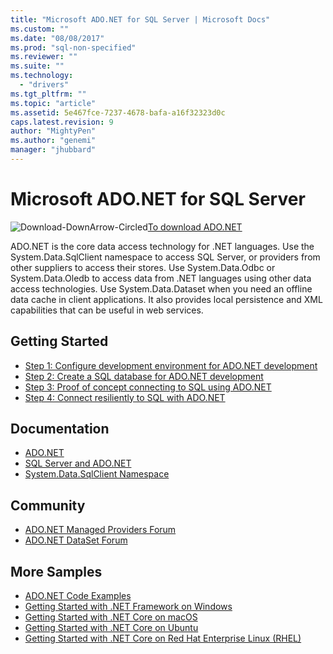 ```yaml
---
title: "Microsoft ADO.NET for SQL Server | Microsoft Docs"
ms.custom: ""
ms.date: "08/08/2017"
ms.prod: "sql-non-specified"
ms.reviewer: ""
ms.suite: ""
ms.technology: 
  - "drivers"
ms.tgt_pltfrm: ""
ms.topic: "article"
ms.assetid: 5e467fce-7237-4678-bafa-a16f32323d0c
caps.latest.revision: 9
author: "MightyPen"
ms.author: "genemi"
manager: "jhubbard"
---
```

# Microsoft ADO.NET for SQL Server

![Download-DownArrow-Circled](../../ssdt/media/download.png)[To download ADO.NET](../sql-connection-libraries.md#anchor-20-drivers-relational-access)

ADO.NET is the core data access technology for .NET languages. Use the System.Data.SqlClient namespace to access SQL Server, or providers from other suppliers to access their stores. Use System.Data.Odbc or System.Data.Oledb to access data from .NET languages using other data access technologies. Use System.Data.Dataset when you need an offline data cache in client applications. It also provides local persistence and XML capabilities that can be useful in web services.  
  
## Getting Started  
* [Step 1: Configure development environment for ADO.NET development](step-1-configure-development-environment-for-ado-net-development.md)  
* [Step 2: Create a SQL database for ADO.NET development](step-2-create-a-sql-database-for-ado-net-development.md)  
* [Step 3: Proof of concept connecting to SQL using ADO.NET](step-3-proof-of-concept-connecting-to-sql-using-ado-net.md)  
* [Step 4: Connect resiliently to SQL with ADO.NET](step-4-connect-resiliently-to-sql-with-ado-net.md)  
  
## Documentation  
* [ADO.NET](https://msdn.microsoft.com/library/e80y5yhx.aspx)  
* [SQL Server and ADO.NET](https://msdn.microsoft.com/library/kb9s9ks0.aspx)  
* [System.Data.SqlClient Namespace](https://msdn.microsoft.com/library/system.data.sqlclient.aspx)  
  
## Community  
* [ADO.NET Managed Providers Forum](http://social.msdn.microsoft.com/Forums/en-US/adodotnetdataproviders/threads/)  
* [ADO.NET DataSet Forum](http://social.msdn.microsoft.com/Forums/en-US/adodotnetdataset/threads)  
  
## More Samples  
* [ADO.NET Code Examples](https://msdn.microsoft.com/library/dw70f090.aspx)  
* [Getting Started with .NET Framework on Windows](https://www.microsoft.com/sql-server/developer-get-started/csharp/win/)
* [Getting Started with .NET Core on macOS](https://www.microsoft.com/sql-server/developer-get-started/csharp/mac/)
* [Getting Started with .NET Core on Ubuntu](https://www.microsoft.com/sql-server/developer-get-started/csharp/ubuntu/)
* [Getting Started with .NET Core on Red Hat Enterprise Linux (RHEL)](https://www.microsoft.com/sql-server/developer-get-started/csharp/rhel/)
  
